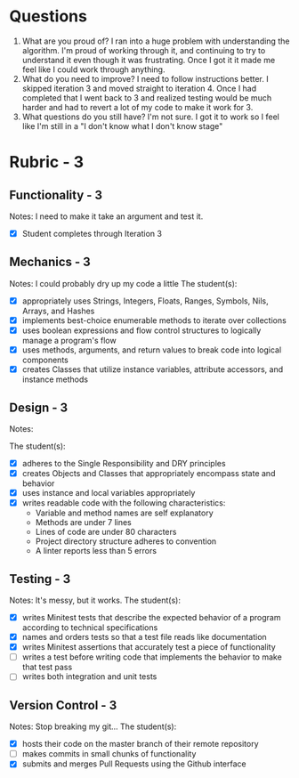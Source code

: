 # Questions

1. What are you proud of?
    I ran into a huge problem with understanding the algorithm. I'm proud of working through it, and continuing to try to understand it even though it was frustrating. Once I got it it made me feel like I could work through anything.
1. What do you need to improve?
    I need to follow instructions better. I skipped iteration 3 and moved straight to iteration 4. Once I had completed that I went back to 3 and realized testing would be much harder and had to revert a lot of my code to make it work for 3.
1. What questions do you still have?
    I'm not sure. I got it to work so I feel like I'm still in a "I don't know what I don't know stage"

# Rubric - 3

## Functionality - 3

Notes:
  I need to make it take an argument and test it.
- [x] Student completes through Iteration 3

## Mechanics - 3

Notes:
  I could probably dry up my code a little
The student(s):

- [x] appropriately uses Strings, Integers, Floats, Ranges, Symbols, Nils, Arrays, and Hashes
- [x] implements best-choice enumerable methods to iterate over collections
- [x] uses boolean expressions and flow control structures to logically manage a program's flow
- [x] uses methods, arguments, and return values to break code into logical components
- [x] creates Classes that utilize instance variables, attribute accessors, and instance methods

## Design - 3

Notes:

The student(s):

- [x] adheres to the Single Responsibility and DRY principles
- [x] creates Objects and Classes that appropriately encompass state and behavior
- [x] uses instance and local variables appropriately
- [x] writes readable code with the following characteristics:
    * Variable and method names are self explanatory
    * Methods are under 7 lines
    * Lines of code are under 80 characters
    * Project directory structure adheres to convention
    * A linter reports less than 5 errors

## Testing - 3

Notes:
  It's messy, but it works.
The student(s):

- [x] writes Minitest tests that describe the expected behavior of a program according to technical specifications
- [x] names and orders tests so that a test file reads like documentation
- [x] writes Minitest assertions that accurately test a piece of functionality
- [ ] writes a test before writing code that implements the behavior to make that test pass
- [ ] writes both integration and unit tests

## Version Control - 3

Notes:
  Stop breaking my git...
The student(s):

- [x] hosts their code on the master branch of their remote repository
- [ ] makes commits in small chunks of functionality
- [x] submits and merges Pull Requests using the Github interface
